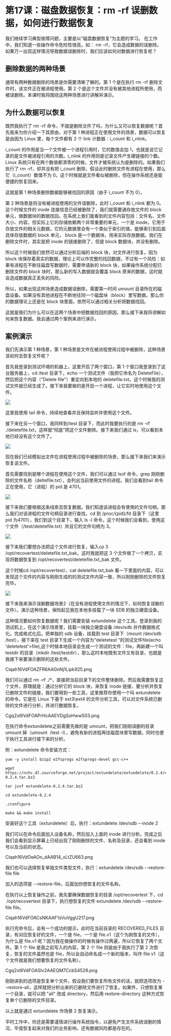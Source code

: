 # 第17课：磁盘数据恢复：rm -rf 误删数据，如何进行数据恢复

我们继续学习典型故障问题，主要是以“磁盘数据恢复”为主题的学习。 在工作中，我们知道一些操作命令危险性很高，如： rm -rf，它会造成数据的误删除。如果万一出现这样情况导致数据误删除时，我们应该如何对数据进行恢复呢？

## 删除数据的两种场景

通常有两种数据删除的场景是你需要清晰了解的。第 1 个是在执行 rm -rf 删除文件时，该文件正在被进程使用。第 2 个是这个文件并没有被其他进程所使用，而被误删除。本课时我将围绕这两种场景进行讲解并演示。

## 为什么数据可以恢复
既然我执行了 rm -rf 命令，不就是删除文件了吗，为什么又可以恢复数据呢？首先我来为你介绍一下其原由，对于第 1 种进程正在使用文件的场景，数据可以恢复是由因为 Linux 里，每个文件都有 2 个 link 计数器：i_count 和 i_nlink。

i_count 的作用是当一个文件被一个进程引用时，它的数值会加 1，也就是说它记录的是文件被进程引用的次数。i_nlink 的作用则是记录文件产生硬链接的个数。Linux 系统只有在两个数值都清零的时候，文件才被系统认为是删除的。如果我们执行了 rm -rf，却并没有把 i_count 删除，假设此时删除文件有进程在使用，那么它（i_count）数值不为 0。这个时候就是文件看似被删除，但在操作系统还是能便捷的恢复回来。

这就是第 1 种场景删除数据能够被找回的原因（由于 i_count 不为 0）。

第 2 种场景是将没有被进程使用的文件误删除，此时 i_count 和 i_nlink 都为 0。这个时候文件的 inode 连接信息已经被删除了，我们就需要通存放文件的 block 单元，做数据块的数据找回。在系统上我们能看到的文件内容包括：文件名、文件大小、内容，但实际上它的存储依赖两个非常重要的单元，一个是 inode，它用于存放文件的相关元数据，它的元数据里会有一个类似于索引的值，能够索引到后面具体存放数据的 block 单元， block 是一个数据块，用来实际存放数据。我们在删除文件时，其实是把 inode 的链接删除了，但是 block 数据块，并没有删除。

所以这个时候我们依然可以通过分析后端的 block 块，对文件进行恢复。因为 block 块保存着真实的数据，理论上可以作完整的找回数据，不过有一个风险：如果有进程在不断往磁盘写数据时，需要申请新的 block 块，如果操作系统分配已删除文件的 block 块时，那么新的写入数据就会覆盖 block 原来的数据，这时就会造成数据真正丢失的风险。


所以，如果出现这样场景造成数据误删除，需要第一时间 umount 目录所在的磁盘设备。如果没有其他进程在不断地往同一个磁盘块（block）里写数据，那么你的数据理论上还是在 block 块里面，依然可以通过相关分析把数据找回。


这就是我们为什么可以在这两个场景中把数据找回的原因，那么接下来我将讲解如何来恢复数据。我会通过两个案例来进行演示。

## 案例演示

我们先演示第 1 种场景，第 1 种场景是文件在被进程使用过程中被删除，这种场景该如何去恢复文件呢？

首先我登录到测试环境的机器上，这里开启了两个窗口，第 1 个窗口我登录到了这台服务器上，cd /test 目录下，echo 一个测试文件（我把它命名为 DeleteFile），然后把这个内容（"Delete file"）重定向到本地的 deletefile.txt。这个时候我的测试文件就已经生成了。接下来我要做的是开启一个进程，让它实时地使用这个文件。

![](/static/image/Cgq2xl6VdFKAISawAAFE37oeL_w498.png)


这里我使用 tail 命令，持续地查看并且保持监听并使用这个文件。


接下来在另一个窗口，我同样到/test 目录下，而此时我要执行的是 rm -rf ./deletefile.txt，这样就“彻底”把这个文件删除。接下来我们通过 ls，可以看到本地已经没有这个文件了。

![](/static/image/Cgq2xl6VdIqAWXFLAADmb9zygRM543.png)

现在我们已经模拟出文件在进程使用过程中被删除的场景，那么接下来我们来演示恢复该文件。

首先需要找到是哪个进程在使用这个文件，我们可以通过 lsof 命令，grep 刚刚删除的文件名称（deltefile.txt），会列出当前使用文件的进程。我们会看到tail 命令正在使用，它（进程）的 pid 是 4701。

![](/static/image/Ciqah16VdFKAC0qqAADFpBm8jCA754.png)

接下来我们要根据这条线索去恢复数据。我们知道该进程会有使用的文件句柄，那么我们对该进程的文件句柄目录进行查找，cd 到 /proc/{pid}/fd 目录下（这里 pid 为4701），我们到这个目录下，输入 ls -l 命令，这个时候我们会看到，使用这个文件（/test/deletefile.txt）并且它的文件句柄为 3。

![](/static/image/Cgq2xl6VdFKAHdwFAAEiLPkGCz8212.png)

接下来我们要想办法把这个文件进行恢复，输入cp 3 /opt/recovertest/deletefile.txt_bak，这时我就把这 3 个文件做了一个拷贝，实现将数据恢复到 /opt/recovertest/deletefile.txt_bak 文件。



这个时候cd /opt/recovertest/，cat deletefile.txt_bak 看一下里面的内容，可以发现这个文件的内容与刚刚生成的的测试文件内容一致，所以刚刚删除的文件恢复完毕。

![](/static/image/Ciqah16VdL6ATGvHAAEkok5hmU0511.png)

接下来我来演示误删数据场景2（在没有进程使用文件的情况下，如何恢复误删的文件）。演示这种场景，保险起见我在本地多挂载了一块 SDB 的独立硬盘设备。

这种情况要如何恢复数据呢？我们需要安装 extundelete 这个工具。登录到我的测试机上，在这个演示场景里，挂载一块独立硬盘设备 /dev/sdb 并作数据格式化。完成格式化后。把单独的 sdb 设备，挂载到 test 目录下（mount /dev/sdb /test），接下来在 test 目录下生成一个内容为“deletetest ”的测试文件file(echo 'deletetest'>file),这个时候本地目录会生成一个测试的文件：file，再新建一个叫 testdir 的目录（mkdir /test/testdir），那么这时本地既有文件又有目录，也就是我接下来要演示删除的这些文件。

Ciqah16VdFOAZFR6AAGnNj1Lipk925.png

我们可以通过 rm -rf ./*，直接把当前目录下的文件整体删除。然后我需要恢复这个文件，原理就是：通过分析它的 block 块，来恢复 inode 链接，要分析并恢复已删除文件的链接，我们要用到一些工具，这里推荐你使用一个叫 extundelete 的命令，它是在 Linux 下基于 ext3\ext4 的文件分析工具，可以对文件系统已删除的文件进行分析，并进行数据恢复。

Cgq2xl6VdFOAPrHcAAEVDgSoHww503.png

在执行命令extundelete之前需要先做的是 umount，把我们刚刚误删的目录 umount 掉（umount  /test -l），避免有新的进程再往磁盘块里写数据，同时也便于执行工具进行接下来的分析。

附：extundelete 命令安装方式：



```
yum -y install bzip2 e2fsprogs e2fsprogs-devel gcc-c++

wget https://nchc.dl.sourceforge.net/project/extundelete/extundelete/0.2.4/extundelete-0.2.4.tar.bz2

tar jxvf extundelete-0.2.4.tar.bz2 

cd extundelete-0.2.4

./configure 

make && make install
```

安装好这个工具（extundelete）后，执行：extundelete /dev/sdb --inode 2

我们可以在命令后面加入设备名称，然后加入上面的 inode 进行分析。完成之后我们会看到显示屏幕上已经出现了刚刚删除的文件、名称及目录，还会看到 inode 号以及当前的状态。

Ciqah16VdOeAOn_dAAB14_xLtZU663.png

我们也可以选择恢复单独文件类型文件，执行：extundelete /dev/sdb --restore-file file

加入的选项是 --restore-file，后面加你想恢复的文件名称。

在执行以上恢复操作之前，我先要确保数据恢复的目录 /opt/recovertest 下，cd  /opt/recovertest 目录下，执行想恢复的文件 extundelete /dev/sdb --restore-file file。

Ciqah16VdFOACsNKAAF1sVuVggU217.png


执行完命令后，会有一个成功的提示。此时在当前目录的 RECOVERED_FILES 目录，有对应恢复好的文件，一个是 file，一个是 file.v1（这个为刚恢复的文件），为什么是 file.v1 呢？因为我在做操作的时候有操作过两遍，所以它恢复了两个文件。第 1 个 file 是我之前写入的内容，第 2 个 file 则是由于我执行了第 2 次恢复，恢复的文件虽然也是 file，所以会自动命名成一个新的版本，叫作 file.v1（这个文件就是我们想要恢复的文件名称）。

Cgq2xl6VdFOASIv2AAEQM7CcbS4528.png

刚刚讲到的选项是恢复单个文件，假设我们要恢复所有文件的话，就把选项改为 --restore-all，这样就把分析出来的已删除文件进行了恢复。如果件，只想恢复某一个目录，就可以把 "all" 改成 directory，然后用 restore-directory 这种方式恢复单个已删除的文件目录。



以上就是通过 extundelete 作场景 2 恢复演示。



平时工作中，你还是需要谨慎进行操作系统指令，以避免产生文件系统误删的情况，毕竟恢复起来对我们的业务影响，还有数据风险都是存在的。

